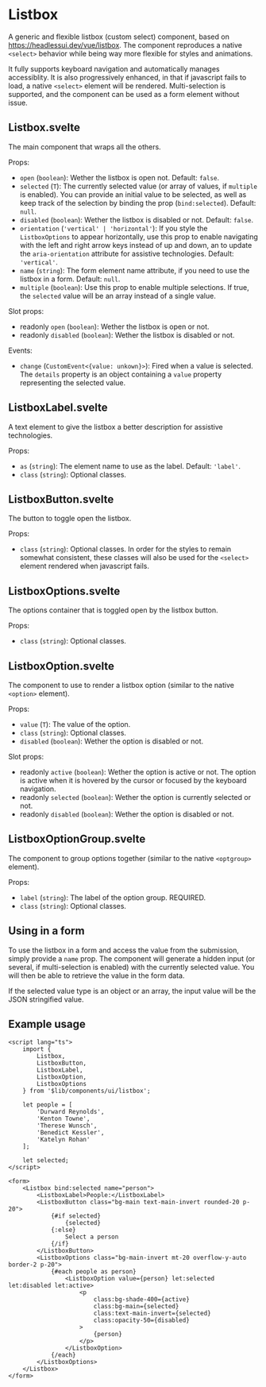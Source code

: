 # Listbox

A generic and flexible listbox (custom select) component, based on
https://headlessui.dev/vue/listbox. The component reproduces a native `<select>` behavior while
being way more flexible for styles and animations.

It fully supports keyboard navigation and automatically manages accessiblity. It is also
progressively enhanced, in that if javascript fails to load, a native `<select>` element will be
rendered. Multi-selection is supported, and the component can be used as a form element without
issue.

## Listbox.svelte

The main component that wraps all the others.

Props:

-   `open` (`boolean`): Wether the listbox is open not. Default: `false`.
-   `selected` (`T`): The currently selected value (or array of values, if `multiple` is enabled).
    You can provide an initial value to be selected, as well as keep track of the selection by
    binding the prop (`bind:selected`). Default: `null`.
-   `disabled` (`boolean`): Wether the listbox is disabled or not. Default: `false`.
-   `orientation` (`'vertical' | 'horizontal'`): If you style the `ListboxOptions` to appear
    horizontally, use this prop to enable navigating with the left and right arrow keys instead of
    up and down, an to update the `aria-orientation` attribute for assistive technologies. Default:
    `'vertical'`.
-   `name` (`string`): The form element name attribute, if you need to use the listbox in a form.
    Default: `null`.
-   `multiple` (`boolean`): Use this prop to enable multiple selections. If true, the `selected`
    value will be an array instead of a single value.

Slot props:

-   readonly `open` (`boolean`): Wether the listbox is open or not.
-   readonly `disabled` (`boolean`): Wether the listbox is disabled or not.

Events:

-   `change` (`CustomEvent<{value: unkown}>`): Fired when a value is selected. The `details`
    property is an object containing a `value` property representing the selected value.

## ListboxLabel.svelte

A text element to give the listbox a better description for assistive technologies.

Props:

-   `as` (`string`): The element name to use as the label. Default: `'label'`.
-   `class` (`string`): Optional classes.

## ListboxButton.svelte

The button to toggle open the listbox.

Props:

-   `class` (`string`): Optional classes. In order for the styles to remain somewhat consistent,
    these classes will also be used for the `<select>` element rendered when javascript fails.

## ListboxOptions.svelte

The options container that is toggled open by the listbox button.

Props:

-   `class` (`string`): Optional classes.

## ListboxOption.svelte

The component to use to render a listbox option (similar to the native `<option>` element).

Props:

-   `value` (`T`): The value of the option.
-   `class` (`string`): Optional classes.
-   `disabled` (`boolean`): Wether the option is disabled or not.

Slot props:

-   readonly `active` (`boolean`): Wether the option is active or not. The option is active when it
    is hovered by the cursor or focused by the keyboard navigation.
-   readonly `selected` (`boolean`): Wether the option is currently selected or not.
-   readonly `disabled` (`boolean`): Wether the option is disabled or not.

## ListboxOptionGroup.svelte

The component to group options together (similar to the native `<optgroup>` element).

Props:

-   `label` (`string`): The label of the option group. REQUIRED.
-   `class` (`string`): Optional classes.

## Using in a form

To use the listbox in a form and access the value from the submission, simply provide a `name` prop.
The component will generate a hidden input (or several, if multi-selection is enabled) with the
currently selected value. You will then be able to retrieve the value in the form data.

If the selected value type is an object or an array, the input value will be the JSON stringified
value.

## Example usage

```svelte
<script lang="ts">
	import {
		Listbox,
		ListboxButton,
		ListboxLabel,
		ListboxOption,
		ListboxOptions
	} from '$lib/components/ui/listbox';

	let people = [
		'Durward Reynolds',
		'Kenton Towne',
		'Therese Wunsch',
		'Benedict Kessler',
		'Katelyn Rohan'
	];

	let selected;
</script>

<form>
	<Listbox bind:selected name="person">
		<ListboxLabel>People:</ListboxLabel>
		<ListboxButton class="bg-main text-main-invert rounded-20 p-20">
			{#if selected}
				{selected}
			{:else}
				Select a person
			{/if}
		</ListboxButton>
		<ListboxOptions class="bg-main-invert mt-20 overflow-y-auto border-2 p-20">
			{#each people as person}
				<ListboxOption value={person} let:selected let:disabled let:active>
					<p
						class:bg-shade-400={active}
						class:bg-main={selected}
						class:text-main-invert={selected}
						class:opacity-50={disabled}
					>
						{person}
					</p>
				</ListboxOption>
			{/each}
		</ListboxOptions>
	</Listbox>
</form>
```
